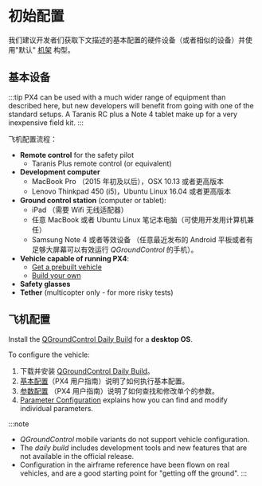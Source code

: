# 初始配置

我们建议开发者们获取下文描述的基本配置的硬件设备（或者相似的设备）并使用"默认" [机架](../airframes/airframe_reference.md) 构型。

## 基本设备

:::tip
PX4 can be used with a much wider range of equipment than described here, but new developers will benefit from going with one of the standard setups.
A Taranis RC plus a Note 4 tablet make up for a very inexpensive field kit.
:::

飞机配置流程：

- **Remote control** for the safety pilot
  - Taranis Plus remote control (or equivalent)
- **Development computer**
  * MacBook Pro （2015 年初及以后），OSX 10.13 或者更高版本
  * Lenovo Thinkpad 450 (i5)，Ubuntu Linux 16.04 或者更高版本
- **Ground control station** (computer or tablet):
  * iPad （需要 Wifi 无线适配器）
  * 任意 MacBook 或者 Ubuntu Linux 笔记本电脑（可使用开发用计算机兼任）
  * Samsung Note 4 或者等效设备 （任意最近发布的 Android 平板或者有足够大屏幕可以有效运行 *QGroundControl* 的手机）。
- **Vehicle capable of running PX4**:
  - [Get a prebuilt vehicle](../complete_vehicles/README.md)
  - [Build your own](../airframes/README.md)
- **Safety glasses**
- **Tether** (multicopter only - for more risky tests)

## 飞机配置

Install the [QGroundControl Daily Build](https://docs.qgroundcontrol.com/master/en/releases/daily_builds.html) for a **desktop OS**.

To configure the vehicle:
1. 下载并安装 [QGroundControl Daily Build](https://docs.qgroundcontrol.com/en/releases/daily_builds.html)。
1. [基本配置](https://docs.px4.io/en/config/)（PX4 用户指南）说明了如何执行基本配置。
1. [参数配置](https://docs.px4.io/en/advanced_config/parameters.html) （PX4 用户指南）说明了如何查找和修改单个的参数。
1. [Parameter Configuration](../advanced_config/parameters.md) explains how you can find and modify individual parameters.

:::note
- *QGroundControl* mobile variants do not support vehicle configuration.
- The *daily build* includes development tools and new features that are not available in the official release.
- Configuration in the airframe reference have been flown on real vehicles, and are a good starting point for "getting off the ground".
:::
